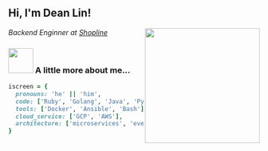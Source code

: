<h2> Hi, I'm Dean Lin! </h2>
<img align='right' src="https://avatars.githubusercontent.com/u/1193025?v=4" width="230">

<p>
<em>Backend Enginner at <a href="http://www.shopline.com/">Shopline</a></br>
</em></p>

### <img src="https://media.giphy.com/media/VgCDAzcKvsR6OM0uWg/giphy.gif" width="50"> A little more about me...  

```ruby
iscreen = {
  pronouns: 'he' || 'him',
  code: ['Ruby', 'Golang', 'Java', 'Python', 'C#'],
  tools: ['Docker', 'Ansible', 'Bash'],
  cloud_service: ['GCP', 'AWS'],
  architecture: ['microservices', 'event-driven', 'design system pattern'],  
}
```
